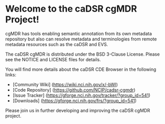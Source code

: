 Welcome to the caDSR cgMDR Project!
=====================================

cgMDR has tools enabling semantic annotation from its own metadata repository but also can resolve metadata and terminologies from remote metadata resources such as the caDSR and EVS.

The caDSR cgMDR is distributed under the BSD 3-Clause License.
Please see the NOTICE and LICENSE files for details.

You will find more details about the caDSR CDE Browser in the following links:
 * [Community Wiki] (https://wiki.nci.nih.gov/x/-bWl)
 * [Code Repository] (https://github.com/NCIP/cadsr-cgmdr)
 * [Issue Tracker] (https://gforge.nci.nih.gov/tracker/?group_id=541)
 * [Downloads] (https://gforge.nci.nih.gov/frs/?group_id=541)
 

Please join us in further developing and improving the caDSR cgMDR project.
